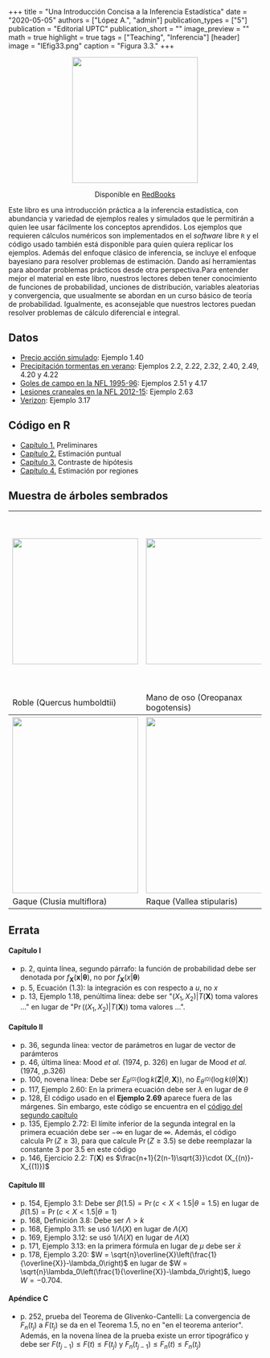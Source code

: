 +++
title = "Una Introducción Concisa a la Inferencia Estadística"
date = "2020-05-05"
authors = ["López A.", "admin"]
publication_types = ["5"]
publication = "Editorial UPTC"
publication_short = ""
image_preview = ""
math = true
highlight = true
tags = ["Teaching", "Inferencia"]
[header]
image = "IEfig33.png"
caption = "Figura 3.3."
+++


<center><img src="https://alexrojas.netlify.app/media/IEcaratula.png" width="250">
  
Disponible en [RedBooks](https://www.redbooks.com.co/product/una-introduccion-concisa-a-la-inferencia-estadistica/)
</center>


Este libro es una introducción práctica a la inferencia estadística, con abundancia y variedad de ejemplos reales y simulados que le permitirán a quien lee usar fácilmente los conceptos aprendidos. Los ejemplos que requieren cálculos numéricos son implementados en el *software* libre `R` y el código usado también está disponible para quien quiera replicar los ejemplos. Además del enfoque clásico de inferencia, se incluye el enfoque bayesiano para resolver problemas de estimación. Dando así herramientas para abordar problemas prácticos desde otra perspectiva.Para entender mejor el material en este libro, nuestros lectores deben tener conocimiento de funciones de probabilidad, unciones de distribución, variables aleatorias y convergencia, que usualmente se abordan en un curso básico de teoría de probabilidad. Igualmente, es aconsejable que nuestros lectores puedan resolver problemas de cálculo diferencial e integral.


## Datos

* [Precio acción simulado](https://alexrojas.netlify.com/Data/Inf/PrecioAccionSimulado.csv): Ejemplo 1.40
* [Precipitación tormentas en verano](https://alexrojas.netlify.com/Data/Inf/LluviaIllinois.csv): Ejemplos 2.2, 2.22, 2.32, 2.40, 2.49, 4.20 y 4.22
* [Goles de campo en la NFL 1995-96](https://alexrojas.netlify.com/Data/Inf/nflK.csv): Ejemplos 2.51 y 4.17
* [Lesiones craneales en la NFL 2012-15](https://alexrojas.netlify.com/Data/Inf/NFL.csv): Ejemplo 2.63
* [Verizon](https://alexrojas.netlify.com/Data/Inf/Verizon.csv): Ejemplo 3.17

## Código en R

* [Capítulo 1.](https://alexrojas.netlify.com/code/Inf/Infcap1.R) Preliminares
* [Capítulo 2.](https://alexrojas.netlify.com/code/Inf/Infcap2.R) Estimación puntual
* [Capítulo 3.](https://alexrojas.netlify.com/code/Inf/Infcap3.R) Contraste de hipótesis
* [Capítulo 4.](https://alexrojas.netlify.com/code/Inf/Infcap4.R) Estimación por regiones

## Muestra de árboles sembrados

<table style="width:100%">
  <tr>
    <th><img src="https://alexrojas.netlify.app/media/roble.png" width="250"></th>
    <th><img src="https://alexrojas.netlify.app/media/manodeoso.png" width="250"></th>
    <th><img src="https://alexrojas.netlify.app/media/garrocho.png" width="250" height="350"></th>
  </tr>
  <tr>
    <td>Roble (Quercus humboldtii)</td>
    <td>Mano de oso (Oreopanax bogotensis)</td>
    <td>Garrocho (Viburnum triphyllum)</td>
  </tr>
  <tr>
    <th><img src="https://alexrojas.netlify.app/media/gaque.png" width="250" height="350"></th>
    <th><img src="https://alexrojas.netlify.app/media/Raque.jpg" width="250" height="350"></th>
    <th><img src="https://alexrojas.netlify.app/media/yarumo.png" width="250"></th>
  </tr>
  <tr>
    <td>Gaque (Clusia multiflora)</td>
    <td>Raque (Vallea stipularis)</td>
    <td>Yarumo (Cecropia peltata)</td>
  </tr>
</table>


## Errata

#### Capítulo I
* p. 2, quinta línea, segundo párrafo: la función de probabilidad debe ser denotada por $f_{\mathbf{X}}(\mathbf{x}|\pmb{{\theta}})$, no por $f_{\mathbf{X}}(x|\pmb{{\theta}})$
* p. 5, Ecuación (1.3): la integración es con respecto a $u$, no $x$
* p. 13, Ejemplo 1.18, penúltima línea: debe ser "$(X_1,X_2)|T(\mathbf{X})$ toma valores $\ldots$" en lugar de "$\Pr((X_1,X_2)|T(\mathbf{X}))$ toma valores $\ldots$".


#### Capítulo II
* p. 36, segunda línea: vector de parámetros en lugar de vector de parámteros
* p. 46, última línea: Mood *et al.* (1974, p. 326) en lugar de Mood *et al.* (1974, ,p.326)
* p. 100, novena línea: Debe ser $E_{\theta^{(0)}}(\log k(\mathbf{Z}|\theta,\mathbf{X}))$, no $E_{\theta^{(0)}}(\log k(\theta|\mathbf{X}))$
* p. 117, Ejemplo 2.60: En la primera ecuación debe ser $\lambda$ en lugar de $\theta$
* p. 128, El código usado en el **Ejemplo 2.69** aparece fuera de las márgenes. Sin embargo, este código se encuentra en el [código del segundo capítulo](https://alexrojas.netlify.com/code/Inf/Infcap2.R)
* p. 135, Ejemplo 2.72: El límite inferior de la segunda integral en la primera ecuación debe ser $-\infty$ en lugar de $\infty$. Además, el código calcula $\Pr(Z \geq 3)$, para que calcule $\Pr(Z \geq 3.5)$ se debe reemplazar la constante 3 por 3.5 en este código
* p. 146, Ejercicio 2.2: $T(\mathbf{X})$ es $\frac{n+1}{2(n-1)\sqrt{3}}\cdot (X_{(n)}-X_{(1)})$

#### Capítulo III
* p. 154, Ejemplo 3.1: Debe ser $\beta(1.5) = \Pr(c < X < 1.5|\theta = 1.5)$ en lugar de $\beta(1.5) = \Pr(c < X < 1.5|\theta = 1)$
* p. 168, Definición 3.8: Debe ser $\Lambda > k$
* p. 168, Ejemplo 3.11: se usó $1/\Lambda(X)$ en lugar de $\Lambda(X)$
* p. 169, Ejemplo 3.12: se usó $1/\Lambda(X)$ en lugar de $\Lambda(X)$
* p. 171, Ejemplo 3.13: en la primera fórmula en lugar de $\mu$ debe ser $\bar{x}$
* p. 178, Ejemplo 3.20: $W = \sqrt{n}\overline{X}\left(\frac{1}{\overline{X}}-\lambda_0\right)$ en lugar de $W = \sqrt{n}\lambda_0\left(\frac{1}{\overline{X}}-\lambda_0\right)$, luego $W = -0.704$.


#### Apéndice C
* p. 252, prueba del Teorema de Glivenko-Cantelli: La convergencia de $F_n(t_j)$ a $F(t_j)$ se da en el Teorema 1.5, no en "en el teorema anterior". Además, en la novena línea de la prueba existe un error tipográfico y debe ser $F(t_{j-1}) \leq F(t) \leq F(t_{j})$ y $F_{n}(t_{j-1}) \leq F_{n}(t) \leq F_{n}(t_{j})$


